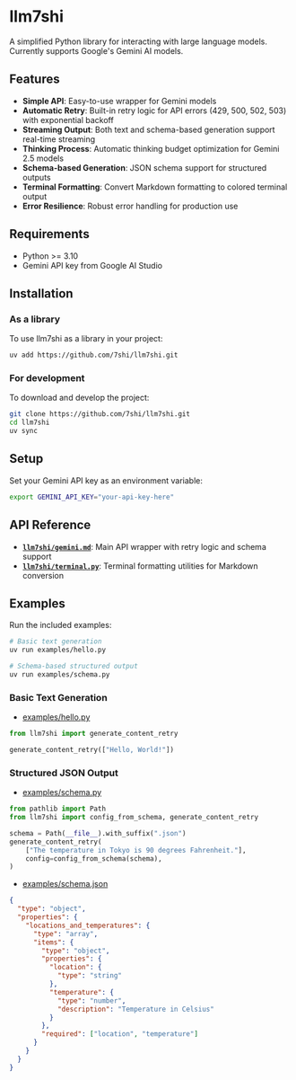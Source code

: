 # llm7shi

A simplified Python library for interacting with large language models. Currently supports Google's Gemini AI models.

## Features

- **Simple API**: Easy-to-use wrapper for Gemini models
- **Automatic Retry**: Built-in retry logic for API errors (429, 500, 502, 503) with exponential backoff
- **Streaming Output**: Both text and schema-based generation support real-time streaming
- **Thinking Process**: Automatic thinking budget optimization for Gemini 2.5 models
- **Schema-based Generation**: JSON schema support for structured outputs
- **Terminal Formatting**: Convert Markdown formatting to colored terminal output
- **Error Resilience**: Robust error handling for production use

## Requirements

- Python >= 3.10
- Gemini API key from Google AI Studio

## Installation

### As a library

To use llm7shi as a library in your project:

```bash
uv add https://github.com/7shi/llm7shi.git
```

### For development

To download and develop the project:

```bash
git clone https://github.com/7shi/llm7shi.git
cd llm7shi
uv sync
```

## Setup

Set your Gemini API key as an environment variable:

```bash
export GEMINI_API_KEY="your-api-key-here"
```

## API Reference

- [**`llm7shi/gemini.md`**](llm7shi/gemini.md): Main API wrapper with retry logic and schema support
- [**`llm7shi/terminal.py`**](llm7shi/terminal.md): Terminal formatting utilities for Markdown conversion

## Examples

Run the included examples:

```bash
# Basic text generation
uv run examples/hello.py

# Schema-based structured output
uv run examples/schema.py
```

### Basic Text Generation

- [examples/hello.py](examples/hello.py)

```python
from llm7shi import generate_content_retry

generate_content_retry(["Hello, World!"])
```

### Structured JSON Output

- [examples/schema.py](examples/schema.py)

```python
from pathlib import Path
from llm7shi import config_from_schema, generate_content_retry

schema = Path(__file__).with_suffix(".json")
generate_content_retry(
    ["The temperature in Tokyo is 90 degrees Fahrenheit."],
    config=config_from_schema(schema),
)
```

- [examples/schema.json](examples/schema.json)

```json
{
  "type": "object",
  "properties": {
    "locations_and_temperatures": {
      "type": "array",
      "items": {
        "type": "object",
        "properties": {
          "location": {
            "type": "string"
          },
          "temperature": {
            "type": "number",
            "description": "Temperature in Celsius"
          }
        },
        "required": ["location", "temperature"]
      }
    }
  }
}
```
